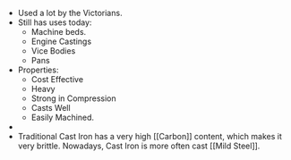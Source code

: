 - Used a lot by the Victorians.
- Still has uses today:
	- Machine beds.
	- Engine Castings
	- Vice Bodies
	- Pans
- Properties:
	- Cost Effective
	- Heavy
	- Strong in Compression
	- Casts Well
	- Easily Machined.
-
- Traditional Cast Iron has a very high [[Carbon]] content, which makes it very brittle. Nowadays, Cast Iron is more often cast [[Mild Steel]].
